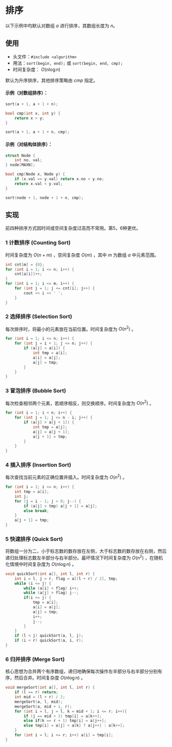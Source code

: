 # 排序

以下示例中均默认对数组 $a$ 进行排序，其数组长度为 $n$。

## 使用

- 头文件：`#include <algorithm>`
- 用法：`sort(begin, end);` 或 `sort(begin, end, cmp);`
- 时间复杂度： $O(n \log n)$

默认为升序排序，其他排序策略由 $cmp$ 指定。

#### 示例（对数组排序）：
```cpp
sort(a + 1, a + 1 + n);

bool cmp(int x, int y) {
    return x > y;
}

sort(a + 1, a + 1 + n, cmp);
```

#### 示例（对结构体排序）：
```cpp
struct Node {
    int no, val;
} node[MAXN];

bool cmp(Node x, Node y) {
    if (x.val == y.val) return x.no < y.no;
    return x.val < y.val;
}

sort(node + 1, node + 1 + n, cmp);
```

## 实现

前四种排序方式因时间或空间复杂度过高而不常用。第5，6种更优。

### 1 计数排序 (Counting Sort)

时间复杂度为 $O(n+m)$ ，空间复杂度 $O(m)$ ，其中 $m$ 为数组 $a$ 中元素范围。

```cpp
int cnt[m] = {0};
for (int i = 1; i <= n; i++) {
    cnt[a[i]]++;
}
for (int i = 1; i <= m; i++) {
    for (int j = 1; j <= cnt[i]; j++) {
        cout << i << ' ';
    }
}
```

### 2 选择排序 (Selection Sort)

每次排序时，将最小的元素放在当前位置。时间复杂度为 $O(n^2)$ 。

```cpp
for (int i = 1; i <= n; i++) {
    for (int j = i + 1; j <= n; j++) {
        if (a[j] < a[i]) {
            int tmp = a[i];
            a[i] = a[j];
            a[j] = tmp;
        }
    }
}
```

### 3 冒泡排序 (Bubble Sort)

每次检查相邻两个元素，若顺序相反，则交换顺序。时间复杂度为 $O(n^2)$ 。

```cpp
for (int i = 1; i < n; i++) {
    for (int j = 1; j <= n - i; j++) {
        if (a[j] > a[j + 1]) {
            int tmp = a[j];
            a[j] = a[j + 1];
            a[j + 1] = tmp;
        }
    }
}
```

### 4 插入排序 (Insertion Sort)

每次查找当前元素的正确位置并插入。时间复杂度为 $O(n^2)$ 。

```cpp
for (int i = 2; i <= n; i++) {
    int tmp = a[i];
    int j;
    for (j = i - 1; j > 0; j--) {
        if (a[j] > tmp) a[j + 1] = a[j];
        else break;
    }
    a[j + 1] = tmp;
}
```

### 5 快速排序 (Quick Sort)

将数组一分为二，小于标志数的数存放在左侧，大于标志数的数存放在右侧，然后递归处理标志数左半部分与右半部分。最坏情况下时间复杂度为 $O(n^2)$ ，在随机化情境中时间复杂度为 $O(n \log n)$ 。

```cpp
void quickSort(int a[], int l, int r) {
    int i = l, j = r, flag = a[(l + r) / 2], tmp;
    while (i <= j) {
        while (a[i] < flag) i++;
        while (a[j] > flag) j--;
        if(i <= j) {
            tmp = a[i];
            a[i] = a[j];
            a[j] = tmp;
            i++;
            j--;
        }
    } 
    if (l < j) quickSort(a, l, j);
    if (i < r) quickSort(a, i, r);
}
```

### 6 归并排序 (Merge Sort)

核心思想为合并两个有序数组，递归地确保每次操作左半部分与右半部分分别有序，然后合并。时间复杂度 $O(n \log n)$ 。

```cpp
void mergeSort(int a[], int l, int r) {
    if (l == r) return;
    int mid = (l + r) / 2;
    mergeSort(a, l, mid);
    mergeSort(a, mid + 1, r);
    for (int i = l, j = l, k = mid + 1; i <= r; i++){
        if (j == mid + 1) tmp[i] = a[k++];
        else if(k == r + 1) tmp[i] = a[j++];
        else tmp[i] = a[j] < a[k] ? a[j++] : a[k++];
    }
    for (int i = l; i <= r; i++) a[i] = tmp[i];
}
```